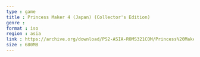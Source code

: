 ```yaml
---
type : game
title : Princess Maker 4 (Japan) (Collector's Edition)
genre : 
format : iso
region : asia
link : https://archive.org/download/PS2-ASIA-ROMS321COM/Princess%20Maker%204%20%28Japan%29%20%28Collector%27s%20Edition%29.7z
size : 680MB
---
```

